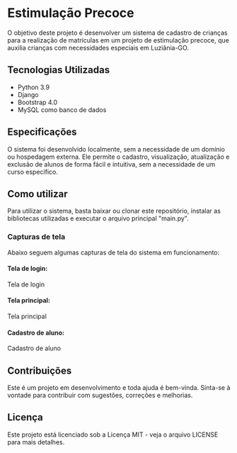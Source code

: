 # Estimulação Precoce #
O objetivo deste projeto é desenvolver um sistema de cadastro de crianças para a realização de matrículas em um projeto de estimulação precoce, que auxilia crianças com necessidades especiais em Luziânia-GO.

## Tecnologias Utilizadas ##
- Python 3.9
- Django
- Bootstrap 4.0
- MySQL como banco de dados
## Especificações ##
O sistema foi desenvolvido localmente, sem a necessidade de um domínio ou hospedagem externa. Ele permite o cadastro, visualização, atualização e exclusão de alunos de forma fácil e intuitiva, sem a necessidade de um curso específico.

## Como utilizar ##
Para utilizar o sistema, basta baixar ou clonar este repositório, instalar as bibliotecas utilizadas e executar o arquivo principal "main.py".

### Capturas de tela ###
Abaixo seguem algumas capturas de tela do sistema em funcionamento:

#### Tela de login: ####

Tela de login

#### Tela principal: ####

Tela principal

#### Cadastro de aluno: ####

Cadastro de aluno

## Contribuições ##
Este é um projeto em desenvolvimento e toda ajuda é bem-vinda. Sinta-se à vontade para contribuir com sugestões, correções e melhorias.

## Licença ##
Este projeto está licenciado sob a Licença MIT - veja o arquivo LICENSE para mais detalhes.
